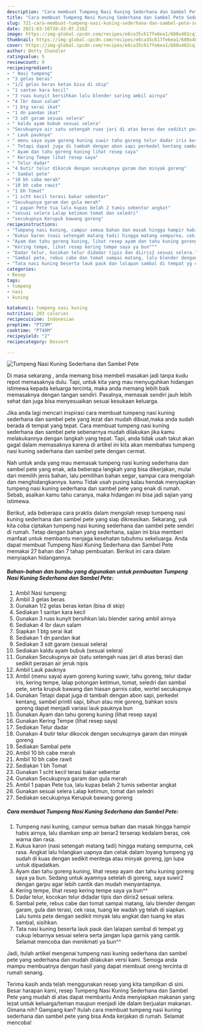 ```yaml
---
description: "Cara membuat Tumpeng Nasi Kuning Sederhana dan Sambel Pete Sederhana dan Mudah Dibuat"
title: "Cara membuat Tumpeng Nasi Kuning Sederhana dan Sambel Pete Sederhana dan Mudah Dibuat"
slug: 721-cara-membuat-tumpeng-nasi-kuning-sederhana-dan-sambel-pete-sederhana-dan-mudah-dibuat
date: 2021-03-16T20:43:07.216Z
image: https://img-global.cpcdn.com/recipes/e6ca35c617fe6ea1/680x482cq70/tumpeng-nasi-kuning-sederhana-dan-sambel-pete-foto-resep-utama.jpg
thumbnail: https://img-global.cpcdn.com/recipes/e6ca35c617fe6ea1/680x482cq70/tumpeng-nasi-kuning-sederhana-dan-sambel-pete-foto-resep-utama.jpg
cover: https://img-global.cpcdn.com/recipes/e6ca35c617fe6ea1/680x482cq70/tumpeng-nasi-kuning-sederhana-dan-sambel-pete-foto-resep-utama.jpg
author: Betty Chandler
ratingvalue: 5
reviewcount: 9
recipeingredient:
- " Nasi tumpeng"
- "3 gelas beras"
- "1/2 gelas beras ketan bisa di skip"
- "1 santan kara kecil"
- "3 ruas kunyit bersihkan lalu blender saring ambil airnya"
- "4 lbr daun salam"
- "1 btg serai ikat"
- "1 dn pandan ikat"
- "3 sdt garam sesuai selera"
- " kaldu ayam bubuk sesuai selera"
- "Secukupnya air satu setengah ruas jari di atas beras dan sedikit perasan air jeruk nipis"
- " Lauk pauknya"
- " menu saya ayam goreng kuning suwir tahu goreng telur dadar iris kering tempe lalap potongan ketimun tomat seledri dan sambal pete serta krupuk bawang dan hiasan garnis cabe wortel secukupnya"
- " Tetapi dapat juga di tambah dengan abon sapi perkedel kentang sambel printil sapi bihun atau mie goreng bahkan sosis goreng dapat menjadi variasi lauk pauknya bun"
- " Ayam dan tahu goreng kuning lihat resep saya"
- " Kering Tempe lihat resep saya"
- " Telur dadar"
- "4 butir telur dikocok dengan secukupnya garam dan minyak goreng"
- " Sambal pete"
- "10 bh cabe merah"
- "10 bh cabe rawit"
- "1 bh Tomat"
- "1 scht kecil terasi bakar sebentar"
- "Secukupnya garam dan gula merah"
- "1 papan Pete tua lalu kupas belah 2 tumis sebentar angkat"
- "sesuai selera Lalap ketimun tomat dan seledri"
- "secukupnya Kerupuk bawang goreng"
recipeinstructions:
- "Tumpeng nasi kuning, campur semua bahan dan masak hingga hampir habis airnya, lalu diamkan smp air benar2 terserap kedalam beras, cek warna dan rasa."
- "Kukus karon (nasi setengah matang tadi) hingga matang sempurna, cek rasa. Angkat lalu hilangkan uapnya dan cetak dalam loyang tumpeng yg sudah di kuas dengan sedikit mentega atau minyak goreng, jgn lupa untuk dipadatkan."
- "Ayam dan tahu goreng kuning, lihat resep ayam dan tahu kuning goreng saya ya bun. Sedang untuk ayamnya setelah di goreng, saya suwir2 dengan garpu agar lebih cantik dan mudah menyantapnya."
- "Kering tempe, lihat resep kering tempe saya ya bun^^"
- "Dadar telur, kocokan telur didadar tipis dan diiris2 sesuai selera."
- "Sambal pete, rebus cabe dan tomat sampai matang, lalu blender dengan garam, gula dan terasi, cek rasa, tuang ke wadah yg telah di siapkan. Lalu tumis pete dengan sedikit minyak lalu angkat dan tuang ke atas sambal, sisihkan."
- "Tata nasi kuning beserta lauk pauk dan lalapan sambal di tempat yg cukup lebarnya sesuai selera serta jangan lupa garnis yang cantik. Selamat mencoba dan menikmati ya bun^^"
categories:
- Resep
tags:
- tumpeng
- nasi
- kuning

katakunci: tumpeng nasi kuning 
nutrition: 203 calories
recipecuisine: Indonesian
preptime: "PT29M"
cooktime: "PT40M"
recipeyield: "2"
recipecategory: Dessert

---
```



![Tumpeng Nasi Kuning Sederhana dan Sambel Pete](https://img-global.cpcdn.com/recipes/e6ca35c617fe6ea1/680x482cq70/tumpeng-nasi-kuning-sederhana-dan-sambel-pete-foto-resep-utama.jpg)

Di masa  sekarang , anda memang bisa membeli masakan jadi tanpa kudu repot memasaknya dulu. Tapi, untuk kita yang mau menyuguhkan hidangan istimewa kepada keluarga tercinta, maka anda memang lebih baik memasaknya dengan tangan sendiri. Pasalnya, memasak sendiri jauh lebih sehat dan juga bisa menyesuaikan sesuai kesukaan keluarga.

Jika anda lagi mencari inspirasi cara membuat tumpeng nasi kuning sederhana dan sambel pete yang lezat dan mudah dibuat,maka anda sudah berada di tempat yang tepat. Cara membuat tumpeng nasi kuning sederhana dan sambel pete  sebenarnya mudah dilakukan jika kamu melakukannya dengan langkah yang tepat. Tapi, anda tidak usah takut akan gagal dalam memasaknya 
karena di artikel ini kita akan membahas tumpeng nasi kuning sederhana dan sambel pete dengan cermat.  



Nah untuk anda yang mau memasak tumpeng nasi kuning sederhana dan sambel pete yang enak, ada beberapa langkah yang bisa dikerjakan, mulai dari memilih jenis bahan, lalu pemilihan bahan segar, sampai cara mengolah dan menghidangkannya. kamu Tidak usah pusing kalau hendak menyiapkan tumpeng nasi kuning sederhana dan sambel pete yang enak di rumah. Sebab, asalkan kamu  tahu caranya, maka hidangan ini bisa jadi sajian yang istimewa.

Berikut, ada beberapa cara praktis  dalam mengolah resep tumpeng nasi kuning sederhana dan sambel pete yang siap dikreasikan. Sekarang, yuk kita coba ciptakan tumpeng nasi kuning sederhana dan sambel pete sendiri di rumah. Tetap dengan bahan yang sederhana, sajian ini bisa memberi manfaat untuk membantu menjaga kesehatan tubuhmu sekeluarga. Anda dapat membuat Tumpeng Nasi Kuning Sederhana dan Sambel Pete memakai 27 bahan dan 7 tahap pembuatan. Berikut ini cara dalam menyiapkan hidangannya.

<!--inarticleads1-->

##### Bahan-bahan dan bumbu yang digunakan untuk pembuatan Tumpeng Nasi Kuning Sederhana dan Sambel Pete:

1. Ambil  Nasi tumpeng:
1. Ambil 3 gelas beras
1. Gunakan 1/2 gelas beras ketan (bisa di skip)
1. Sediakan 1 santan kara kecil
1. Gunakan 3 ruas kunyit bersihkan lalu blender saring ambil airnya
1. Sediakan 4 lbr daun salam
1. Siapkan 1 btg serai ikat
1. Sediakan 1 dn pandan ikat
1. Sediakan 3 sdt garam (sesuai selera)
1. Sediakan  kaldu ayam bubuk (sesuai selera)
1. Gunakan Secukupnya air (satu setengah ruas jari di atas beras) dan sedikit perasan air jeruk nipis
1. Ambil  Lauk pauknya
1. Ambil  (menu saya) ayam goreng kuning suwir, tahu goreng, telur dadar iris, kering tempe, lalap potongan ketimun, tomat, seledri dan sambal pete, serta krupuk bawang dan hiasan garnis cabe, wortel secukupnya
1. Gunakan  Tetapi dapat juga di tambah dengan abon sapi, perkedel kentang, sambel printil sapi, bihun atau mie goreng, bahkan sosis goreng dapat menjadi variasi lauk pauknya bun
1. Gunakan  Ayam dan tahu goreng kuning (lihat resep saya)
1. Gunakan  Kering Tempe (lihat resep saya)
1. Sediakan  Telur dadar
1. Gunakan 4 butir telur dikocok dengan secukupnya garam dan minyak goreng
1. Sediakan  Sambal pete
1. Ambil 10 bh cabe merah
1. Ambil 10 bh cabe rawit
1. Sediakan 1 bh Tomat
1. Gunakan 1 scht kecil terasi bakar sebentar
1. Gunakan Secukupnya garam dan gula merah
1. Ambil 1 papan Pete tua, lalu kupas belah 2 tumis sebentar angkat
1. Gunakan sesuai selera Lalap ketimun, tomat dan seledri
1. Sediakan secukupnya Kerupuk bawang goreng




<!--inarticleads2-->

##### Cara membuat Tumpeng Nasi Kuning Sederhana dan Sambel Pete:

1. Tumpeng nasi kuning, campur semua bahan dan masak hingga hampir habis airnya, lalu diamkan smp air benar2 terserap kedalam beras, cek warna dan rasa.
1. Kukus karon (nasi setengah matang tadi) hingga matang sempurna, cek rasa. Angkat lalu hilangkan uapnya dan cetak dalam loyang tumpeng yg sudah di kuas dengan sedikit mentega atau minyak goreng, jgn lupa untuk dipadatkan.
1. Ayam dan tahu goreng kuning, lihat resep ayam dan tahu kuning goreng saya ya bun. Sedang untuk ayamnya setelah di goreng, saya suwir2 dengan garpu agar lebih cantik dan mudah menyantapnya.
1. Kering tempe, lihat resep kering tempe saya ya bun^^
1. Dadar telur, kocokan telur didadar tipis dan diiris2 sesuai selera.
1. Sambal pete, rebus cabe dan tomat sampai matang, lalu blender dengan garam, gula dan terasi, cek rasa, tuang ke wadah yg telah di siapkan. Lalu tumis pete dengan sedikit minyak lalu angkat dan tuang ke atas sambal, sisihkan.
1. Tata nasi kuning beserta lauk pauk dan lalapan sambal di tempat yg cukup lebarnya sesuai selera serta jangan lupa garnis yang cantik. Selamat mencoba dan menikmati ya bun^^




Jadi, itulah artikel mengenai  tumpeng nasi kuning sederhana dan sambel pete  yang sederhana dan mudah dilakukan versi kami. Semoga anda mampu membuatnya dengan hasil yang dapat membuat oreng tercinta di rumah senang. 

Terima kasih anda telah menggunakan resep yang kita tampilkan di sini. Besar harapan kami, resep  Tumpeng Nasi Kuning Sederhana dan Sambel Pete yang mudah di atas dapat membantu Anda menyiapkan makanan yang lezat untuk keluarga/teman maupun menjadi ide dalam berjualan makanan. Gimana nih? Gampang kan? Itulah cara membuat tumpeng nasi kuning sederhana dan sambel pete yang bisa Anda kerjakan di rumah. Selamat mencoba!

